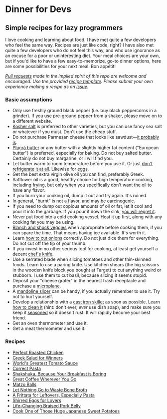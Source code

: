 # Dinner for Devs
## Simple recipes for lazy programmers

I love cooking and learning about food. I have met quite a few developers who feel the same way. Recipes are just like code, right? I have also met quite a few developers who do not feel this way, and who use ignorance as an excuse for a poor or uninteresting diet. Your meal choices are your own, but if you'd like to have a few easy-to-memorize, go-to dinner options, here are some possibilities for your next meal. Bon appétit!

_[Pull requests](https://github.com/sjsyrek/dinner-for-devs/pulls) made in the implied spirit of this repo are welcome and encouraged. Use the provided [recipe template](recipes/recipe-template.md). Please submit your own experience making a recipe as an [issue](https://github.com/sjsyrek/dinner-for-devs/issues)._

### Basic assumptions

- Only use freshly ground black pepper (i.e. buy black peppercorns in a grinder). If you use pre-ground pepper from a shaker, please move on to a different website.
- [Kosher salt](http://www.bonappetit.com/story/what-is-kosher-salt) is preferred to other varieties, but you can use fancy sea salt or whatever if you must. Don't use the cheap stuff.
- Do not purchase Parmesan cheese that looks like sawdust—[it probably is](https://www.bloomberg.com/news/articles/2016-02-16/the-parmesan-cheese-you-sprinkle-on-your-penne-could-be-wood).
- [Plugrá butter](http://plugra.com/product-information/) or any butter with a slightly higher fat content ("European butter") is preferred, especially for baking. Do not buy salted butter. Certainly do not buy margarine, or I will find you.
- Let butter warm to room temperature before you use it. Or just [don't refrigerate it at all](http://www.thekitchn.com/does-butter-really-need-to-be-refrigerated-224036). Likewise for [eggs](http://www.npr.org/sections/thesalt/2014/09/11/336330502/why-the-u-s-chills-its-eggs-and-most-of-the-world-doesnt).
- Get the best extra virgin olive oil you can find, preferably Greek.
- Safflower oil is a good, healthy choice for high temperature cooking, including frying, but only when you specifically don't want the oil to have any flavor.
- If you burn your cooking oil, dump it out and try again. It's ruined.
- In general, "burnt" is not a flavor, and may be [carcinogenic](https://www.cancer.gov/about-cancer/causes-prevention/risk/diet/cooked-meats-fact-sheet).
- If you need to dump out copious amounts of oil or fat, let it cool and pour it into the garbage. If you pour it down the sink, [you will regret it](https://www.theguardian.com/uk-news/2015/apr/21/huge-10-ton-fatberg-removed-chelsea-sewer-london).
- Never put food into a cold cooking vessel. Heat it up first, along with any cooking fat you may be using.
- [Blanch and shock veggies](http://dish.allrecipes.com/blanching-and-shocking-vegetables/) when appropriate before cooking them, if you can spare the time. That means having ice available. It's worth it.
- Learn [how to cut onions](http://www.seriouseats.com/2016/11/knife-skills-how-to-slice-and-dice-an-onion.html) correctly. Do not just dice them for everything. Do not cut off the tip of your thumb.
- If you invest in no other serious tool for cooking, at least get yourself a decent [chef's knife](http://www.wusthof.com/products/classic-ikon#/1).
- Use a serrated blade when slicing tomatoes and other thin-skinned foods. Learn to use a paring knife. Use kitchen shears (the big scissors in the wooden knife block you bought at Target) to cut anything weird or stubborn. I use them to cut basil, because slicing it seems stupid.
- Deposit your "cheese grater" in the nearest trash receptacle and purchase a [microplane](https://us.microplane.com/kitchen_en_us/).
- A [mandoline slicer](https://www.youtube.com/watch?v=At02GJDnVUs) can be handy, if you actually remember to use it. Try not to hurt yourself.
- Develop a relationship with a [cast iron skillet](http://a.co/7PTdZAl) as soon as possible. Learn [how to clean it](http://www.thekitchn.com/how-to-clean-a-cast-iron-skillet-cleaning-lessons-from-the-kitchn-107747) (hint: don't ever, _ever_ use dish soap), and make sure you keep it [seasoned](https://www.wikihow.com/Season-a-Cast-Iron-Skillet) so it doesn't rust. It will rapidly become your best friend.
- Get an oven thermometer and use it.
- Get a meat thermometer and use it.

### Recipes

- [Perfect Roasted Chicken](recipes/perfect-roasted-chicken.md)
- [Greek Salad for Winners](recipes/greek-salad-for-winners.md)
- [World's Greatest Tomato Sauce](recipes/worlds-greatest-tomato-sauce.md)
- [Correct Pasta](recipes/correct-pasta.md)
- [Shakshuka, Because Your Breakfast is Boring](recipes/shakshuka.md)
- [Great Coffee Wherever You Go](recipes/great-coffee.md)
- [Matzo Balls](recipes/matzo-balls.md)
- [Let Nothing Go to Waste Bone Broth](recipes/bone-broth.md)
- [A Frittata for Leftovers, Especially Pasta](recipes/frittata-for-leftovers.md)
- [Shirred Eggs for Lovers](recipes/shirred-eggs.md)
- [Life-Changing Braised Pork Belly](recipes/braised-pork-belly.md)
- [Cook One of Those Huge Japanese Sweet Potatoes](recipes/sweet-potatoes.md)

